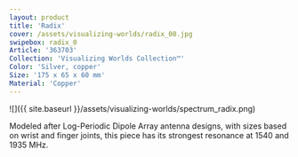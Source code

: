 ```yaml
---
layout: product
title: 'Radix'
cover: /assets/visualizing-worlds/radix_00.jpg
swipebox: radix_0
Article: '363703'
Collection: 'Visualizing Worlds Collection™'
Color: 'Silver, copper'
Size: '175 x 65 x 60 mm'
Material: 'Copper'
---
```

![]({{ site.baseurl }}/assets/visualizing-worlds/spectrum_radix.png)

Modeled after Log-Periodic Dipole Array antenna designs, with sizes based on wrist and finger joints, this piece has its strongest resonance at 1540 and 1935 MHz.
